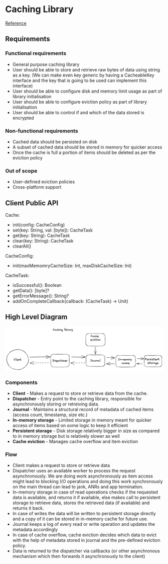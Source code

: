 # Caching Library
[Reference](https://github.com/weeeBox/mobile-system-design/blob/master/exercises/caching-library.md)

## Requirements

### Functional requirements
- General purpose caching library
- User should be able to store and retrieve raw bytes of data using string as a key. (We can make even key generic by having a CacheableKey interface and the key that is going to be used can implement this interface)
- User should be able to configure disk and memory limit usage as part of library initialisation
- User should be able to configure eviction policy as part of library initialisation
- User should be able to control if and which of the data stored is encrypted

### Non-functional requirements
- Cached data should be persisted on disk
- A subset of cached data should be stored in memory for quicker access
- Once the cache is full a portion of items should be deleted as per the eviction policy

### Out of scope
- User-defined eviction policies
- Cross-platform support

## Client Public API
Cache:
- init(config: CacheConfig)
- set(key: String, val: [byte]): CacheTask
- get(key: String): CacheTask
- clear(key: String): CacheTask
- clearAll()

CacheConfig:
- init(maxMemomryCacheSize: Int, maxDiskCacheSize: Int)

CacheTask:
- isSuccessful(): Boolean
- getData(): [byte]?
- getErrorMessage(): String?
- addOnCompleteCallback(callback: (CacheTask) -> Unit)

## High Level Diagram
![Caching library high-level diagram](../images/caching-library-hld.png)

### Components
- **Client** - Makes a request to store or retrieve data from the cache.
- **Dispatcher** - Entry point to the caching library, responsible for asynchronously storing or retreiving data.
- **Journal** - Maintains a structural record of metadata of cached items (access count, timestamp, size etc.)
- **In-memory storage** - Limited storage in memory meant for quicker access of items based on some logic to keep it efficient
- **Persistent storage** - Disk storage relatively bigger in size as compared to in memory storage but is relatively slower as well
- **Cache eviction** - Manages cache overflow and item eviction

### Flow
- Client makes a request to store or retrieve data
- Dispatcher uses an available worker to process the request asynchronously. We are doing work asynchronously as item access might lead to blocking I/O operations and doing this work synchronously on the main thread can lead to jank, ANRs and app termination.
- In-memory storage in case of read operations checks if the requested data is available, and returns it if available, else makes call to persistent storage to retrieve data, stores the retrieved data (if available) and returns it back.
- In case of writes the data will be written to persistent storage directly and a copy of it can be stored in in-memory cache for future use.
- Journal keeps a log of every read or write operation and updates the metadata accordingly
- In case of cache overflow, cache eviction decides which data to evict with the help of metadata stored in journal and the pre-defined eviction policy.
- Data is returned to the dispatcher via callbacks (or other asynchronous mechanism which then forwards it asynchronously to the client)
